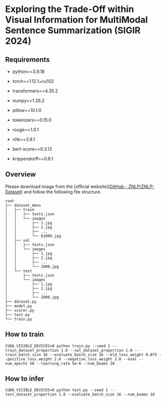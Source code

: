 # Exploring the Trade-Off within Visual Information for MultiModal Sentence Summarization (SIGIR 2024)

## 

## Requirements

- python==3.9.18

- torch==1.12.1+cu102

- transformers==4.35.2

- numpy==1.26.2

- pillow==10.1.0

- tokenizers==0.15.0

- rouge==1.0.1

- nltk==3.8.1

- bert-score==0.3.13

- krippendorff==0.6.1

## Overview

Please download image from the [official website]([GitHub - ZNLP/ZNLP-Dataset](https://github.com/ZNLP/ZNLP-Dataset)) and follow the following file structure.

```
root
├── dataset_mmss
│   ├── train
│   │   ├── texts.json
│   │   └── images
│   │       ├── 1.jpg
│   │       ├── 2.jpg
│   │       ├── ...
│   │       └── 62000.jpg
│   ├── val
│   │   ├── texts.json
│   │   └── images
│   │       ├── 1.jpg
│   │       ├── 2.jpg
│   │       ├── ...
│   │       └── 2000.jpg
│   └── test
│       ├── texts.json
│       └── images
│           ├── 1.jpg
│           ├── 2.jpg
│           ├── ...
│           └── 2000.jpg
├── dataset.py
├── model.py
├── scorer.py
├── test.py
└── train.py
```

## How to train

```
CUDA_VISIBLE_DEVICES=0 python train.py --seed 1 --train_dataset_proportion 1.0 --val_dataset_proportion 1.0 --train_batch_size 16 --evaluate_batch_size 16 --kld_loss_weight 0.075 --positive_loss_weight 2.0 --negative_loss_weight 2.0 --eval --num_epochs 50 --learning_rate 5e-6 --num_beams 10
```

## How to infer

```
CUDA_VISIBLE_DEVICES=0 python test.py --seed 1 --test_dataset_proportion 1.0 --evaluate_batch_size 16 --num_beams 10
```
